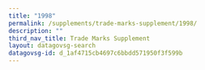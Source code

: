 ```yaml
---
title: "1998"
permalink: /supplements/trade-marks-supplement/1998/
description: ""
third_nav_title: Trade Marks Supplement
layout: datagovsg-search
datagovsg-id: d_1af4715cb4697c6bbdd571950f3f599b
---
```

